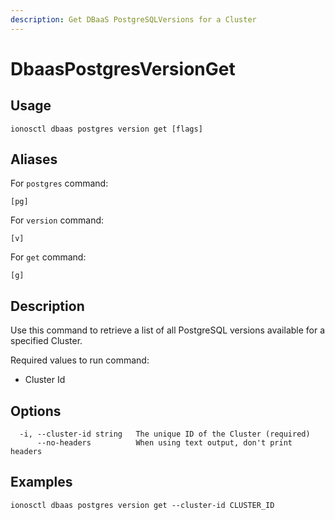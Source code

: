 ```yaml
---
description: Get DBaaS PostgreSQLVersions for a Cluster
---
```


# DbaasPostgresVersionGet

## Usage

```text
ionosctl dbaas postgres version get [flags]
```

## Aliases

For `postgres` command:

```text
[pg]
```

For `version` command:

```text
[v]
```

For `get` command:

```text
[g]
```

## Description

Use this command to retrieve a list of all PostgreSQL versions available for a specified Cluster.

Required values to run command:

* Cluster Id

## Options

```text
  -i, --cluster-id string   The unique ID of the Cluster (required)
      --no-headers          When using text output, don't print headers
```

## Examples

```text
ionosctl dbaas postgres version get --cluster-id CLUSTER_ID
```

